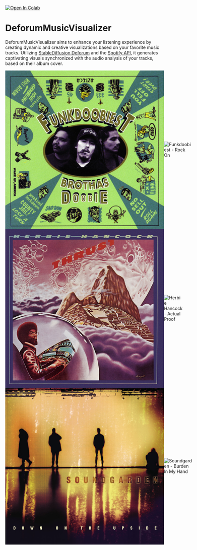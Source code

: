[![Open In Colab](https://colab.research.google.com/assets/colab-badge.svg)](https://colab.research.google.com/drive/17Z-UW9ybR113xKxOKK88Wcfsl621wQzM#scrollTo=UuttUY-t-gtd)

# DeforumMusicVisualizer
DeforumMusicVisualizer aims to enhance your listening experience by creating dynamic and creative visualizations based on your favorite music tracks. Utilizing [StableDiffusion Deforum](https://github.com/deforum-art/deforum-stable-diffusion) and the [Spotify API](https://developer.spotify.com/documentation/web-api), it generates captivating visuals synchronized with the audio analysis of your tracks, based on their album cover.

<div style="display: flex; align-items: center;">
  <img src="example_gifs/Funkdoobiest%20-%20Rock%20On.jpg" alt="Funkdoobiest - Rock On / Album Cover" width="width: 50%;" height="width: 50%;">
  <img src="example_gifs/Funkdoobiest%20-%20Rock%20On.gif" alt="Funkdoobiest - Rock On" width="width: 50%;" height="width: 50%;">
</div>

<div style="display: flex; align-items: center;">
  <img src="example_gifs/Herbie%20Hancock%20-%20Actual%20Proof.jpg" alt="Herbie Hancock - Actual Proof / Album Cover" width="width: 50%;" height="width: 50%;">
  <img src="example_gifs/Herbie%20Hancock%20-%20Actual%20Proof.gif" alt="Herbie Hancock - Actual Proof" width="width: 50%;" height="width: 50%;">
</div>

<div style="display: flex; align-items: center;">
  <img src="example_gifs/Soundgarden%20-%20Burden%20In%20My%20Hand.jpg" alt="Soundgarden - Burden In My Hand / Album Cover" width="width: 50%;" height="width: 50%;">
  <img src="example_gifs/Soundgarden%20-%20Burden%20In%20My%20Hand.gif" alt="Soundgarden - Burden In My Hand" width="width: 50%;" height="width: 50%;">
</div>

